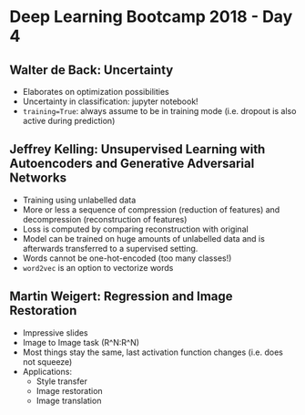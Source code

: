 # Deep Learning Bootcamp 2018 - Day 4

## Walter de Back: Uncertainty

- Elaborates on optimization possibilities
- Uncertainty in classification: jupyter notebook!
- `training=True`: always assume to be in training mode (i.e. dropout is also active during prediction)

## Jeffrey Kelling: Unsupervised Learning with Autoencoders and Generative Adversarial Networks

- Training using unlabelled data
- More or less a sequence of compression (reduction of features) and decompression (reconstruction of features)
- Loss is computed by comparing reconstruction with original
- Model can be trained on huge amounts of unlabelled data and is afterwards transferred to a supervised setting.
- Words cannot be one-hot-encoded (too many classes!)
- `word2vec` is an option to vectorize words

## Martin Weigert: Regression and Image Restoration

- Impressive slides
- Image to Image task (R^N:R^N)
- Most things stay the same, last activation function changes (i.e. does not squeeze)
- Applications:
  + Style transfer
  + Image restoration
  + Image translation
